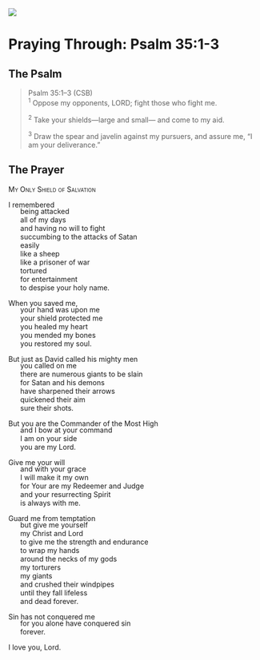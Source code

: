 <img class="intro-right" src="/images/art-paris-psalter.jpg">

<style>
  li {list-style-type: none;}
  p + ul {
    margin-top: -18px;
}
</style>

# Praying Through: Psalm 35:1-3

## The Psalm

>Psalm 35:1–3 (CSB)  
><sup>1</sup> Oppose my opponents, LORD; fight those who fight me. 
>
><sup>2</sup> Take your shields—large and small— and come to my aid. 
>
><sup>3</sup> Draw the spear and javelin against my pursuers, and assure me, “I am your deliverance.”

## The Prayer

<div style="font-variant: small-caps;">
My Only Shield of Salvation
</div>

I remembered
* being attacked
* all of my days
* and having no will to fight
* succumbing to the attacks of Satan
* easily
* like a sheep
* like a prisoner of war
* tortured
* for entertainment
* to despise your holy name.

When you saved me,
* your hand was upon me
* your shield protected me
* you healed my heart
* you mended my bones
* you restored my soul.

But just as David called his mighty men
* you called on me
* there are numerous giants to be slain
* for Satan and his demons
* have sharpened their arrows
* quickened their aim
* sure their shots.

But you are the Commander of the Most High
* and I bow at your command
* I am on your side
* you are my Lord.

Give me your will
* and with your grace
* I will make it my own
* for Your are my Redeemer and Judge
* and your resurrecting Spirit
* is always with me.

Guard me from temptation
* but give me yourself
* my Christ and Lord
* to give me the strength and endurance
* to wrap my hands
* around the necks of my gods
* my torturers
* my giants
* and crushed their windpipes
* until they fall lifeless
* and dead forever.

Sin has not conquered me
* for you alone have conquered sin
* forever.

I love you, Lord.
